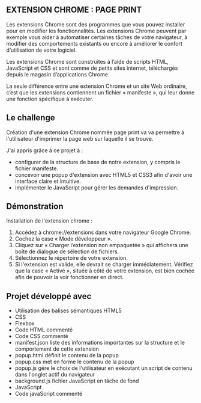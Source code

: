 ## EXTENSION CHROME : PAGE PRINT

Les extensions Chrome sont des programmes que vous pouvez installer pour en modifier les fonctionnalités. Les extensions Chrome peuvent par exemple vous aider à automatiser certaines tâches de votre navigateur, à modifier des comportements existants ou encore à améliorer le confort d’utilisation de votre logiciel.

Les extensions Chrome sont construites à l’aide de scripts HTML, JavaScript et CSS et sont comme de petits sites internet, téléchargés depuis le magasin d’applications Chrome.

La seule différence entre une extension Chrome et un site Web ordinaire, c’est que les extensions contiennent un fichier « manifeste », qui leur donne une fonction spécifique à exécuter.

## Le challenge

Création d'une extension Chrome nommée page print va va permettre à l'utilisateur d'imprimer la page web sur laquelle il se trouve.

J'ai appris grâce à ce projet à :

- configurer de la structure de base de notre extension, y compris le fichier manifeste.
- concevoir une popup d'extension avec HTML5 et CSS3 afin d'avoir une interface claire et intuitive.
- implémenter le JavaScript pour gérer les demandes d'impression.

## Démonstration

Installation de l'extension chrome :

1. Accédez à chrome://extensions dans votre navigateur Google Chrome.
2. Cochez la case « Mode développeur ».
3. Cliquez sur « Charger l’extension non empaquetée » qui affichera une boîte de dialogue de sélection de fichiers.
4. Sélectionnez le répertoire de votre extension.
5. Si l'extension est valide, elle devrait se charger immédiatement.
   Vérifiez que la case « Activé », située à côté de votre extension, est bien cochée afin de pouvoir la voir fonctionner en direct.

## Projet développé avec

- Utilisation des balises sémantiques HTML5
- CSS
- Flexbox
- Code HTML commenté
- Code CSS commenté
- manifest.json liste des informations importantes sur la structure et le comportement de cette extension
- popup.html définit le contenu de la popup
- popup.css met en forme le contenu de la popup
- popup.js gére le choix de l'utilisateur en exécutant un script de contenu dans l'onglet actif du navigateur
- background.js fichier JavaScript en tâche de fond
- JavaScript
- Code javaScript commenté
